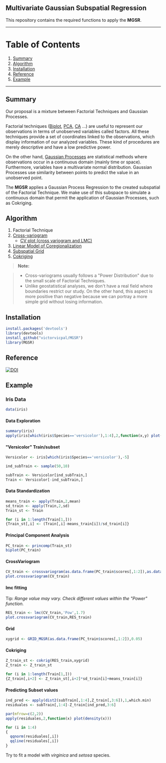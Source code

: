 ## Multivariate Gaussian Subspatial Regression

This repository contains the required functions to apply the **MGSR**. 


----------
# Table of Contents
1. [Summary](#summary)
2. [Algorithm](#algorithm)
3. [Installation](#installation)
4. [Reference](#reference)
5. [Example](#example)


-------------
## Summary

Our proposal is a mixture between Factorial Techniques and Gaussian Processes.

Factorial techniques ([Biplot](https://www.wikiwand.com/en/Biplot), [PCA](https://www.wikiwand.com/en/Principal_component_analysis), [CA](https://www.wikiwand.com/en/Correspondence_analysis) ...) are useful to represent our observations in terms of unobserved variables called factors. 
All these techniques provide a set of coordinates linked to the observations, which display information of our analyzed variables. 
These kind of procedures are merely descriptive and have a low predictive power.

On the other hand, [Gaussian Processes](https://www.wikiwand.com/en/Gaussian_process) are statistical methods where observations occur in a continuous domain (mainly time or space). 
Furthermore, variables have a multivariate normal distribution. Gaussian Processes use similarity between points to predict the value in an unobserved point.

The **MGSR** applies a Gaussian Process Regression to the created subspatial of the Factorial Technique.
We make use of this subspace to simulate a continuous domain that permit the application of Gaussian Processes, such as Cokriging.

## Algorithm

1. Factorial Technique
2. [Cross-variogram](https://github.com/victorvicpal/MGSR/blob/master/R/crossvariogram.R)
    * [CV plot (cross variogram and LMC)](https://github.com/victorvicpal/MGSR/blob/master/R/plot.crossvariogram.R)
3. [Linear Model of Coregionalization](https://github.com/victorvicpal/MGSR/blob/master/R/lmc.R)
4. [Subspatial Grid](https://github.com/victorvicpal/MGSR/blob/master/R/GRID_MGSR.R)
5. [Cokriging](https://github.com/victorvicpal/MGSR/blob/master/R/cokrig.R)

> **Note:**

> - Cross-variograms usually follows a "Power Distribution" due to the small scale of Factorial Techniques.
> - Unlike geostatistical analyses, we don't have a real field where boundaries restrict our study. On the other hand, this aspect is more positive than negative because we can portray a more simple grid without losing information.

## Installation
```R
install.packages('devtools')
library(devtools)
install_github("victorvicpal/MGSR")
library(MGSR)
```

## Reference
[![DOI](https://zenodo.org/badge/DOI/10.5281/zenodo.264102.svg)](https://doi.org/10.5281/zenodo.264102)

## Example

### Iris Data
```R
data(iris)
```
#### Data Exploration
```R
summary(iris)
apply(iris[which(iris$Species=='versicolor'),1:4],2,function(x,y) plot(density(x))) #density function
```
#### "Versicolor" Train/subset
```R
Versicolor <- iris[which(iris$Species=='versicolor'),-5]

ind_subTrain <- sample(50,10)

subTrain <- Versicolor[ind_subTrain,]
Train <- Versicolor[-ind_subTrain,]
```
#### Data Standardization
```R
means_train <- apply(Train,2,mean)
sd_train <- apply(Train,2,sd)
Train_st <- Train

for (i in 1:length(Train[1,]))
{Train_st[,i] <- (Train[,i]-means_train[i])/sd_train[i]}
```

#### Principal Component Analysis
```R
PC_train <- princomp(Train_st)
biplot(PC_train)
```
#### CrossVariogram
```R
CV_train <- crossvariogram(as.data.frame(PC_train$scores[,1:2]),as.data.frame(Train_st),10)
plot.crossvariogram(CV_train)
```

#### lmc fitting
Tip: *Range value may vary. Check different values within the "Power" function.*
```R
RES_train <- lmc(CV_train,'Pow',1.7)
plot.crossvariogram(CV_train,RES_train)
```

#### Grid
```R
xygrid <- GRID_MGSR(as.data.frame(PC_train$scores[,1:2]),0.05)
```

#### Cokriging
```R
Z_train_st <- cokrig(RES_train,xygrid)
Z_train <- Z_train_st

for (i in 1:length(Train[1,]))
{Z_train[,i+2] <- Z_train_st[,i+2]*sd_train[i]+means_train[i]}
```

#### Predicting Subset values
```R
ind_pred <- apply(dist2(subTrain[,1:4],Z_train[,3:6]),1,which.min)
residuales <- subTrain[,1:4]-Z_train[ind_pred,3:6]

par(mfrow=c(2,2))
apply(residuales,2,function(x) plot(density(x)))

for (i in 1:4)
{
  qqnorm(residuales[,i])
  qqline(residuales[,i])
}
```

Try to fit  a model with *virginica* and *setosa* species.

